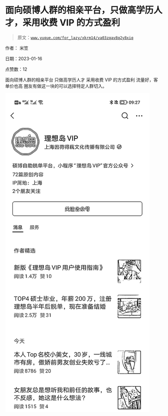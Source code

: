 # 面向硕博人群的相亲平台，只做高学历人才，采用收费 VIP 的方式盈利

> 原文：[`www.yuque.com/for_lazy/xkrm14/va03zqav8q2y8xiq`](https://www.yuque.com/for_lazy/xkrm14/va03zqav8q2y8xiq)

作者： 米笠 

日期：2023-01-16 

点赞数：12 

面向硕博人群的相亲平台 只做高学历人才 采用收费 VIP 的方式盈利 流量好，客单价也高 圈友有做这一块的可以选择特定人群切入。 

![](img/db6af8cde9c58d24c7956ea26563b377.png)  

